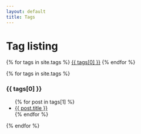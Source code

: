 ```yaml
---
layout: default
title: Tags
---
```


<!-- Begin code @ tags/index.md -->

# Tag listing

<div class="container">
{% for tags in site.tags %}
  <a href="#{{ tags[0] }}"<h3 style="display:inline;">{{ tags[0] }}</h3></a>
{% endfor %}
</div>

{% for tags in site.tags %}
  <h3>{{ tags[0] }}</h3>
  <ul>
    {% for post in tags[1] %}
      <li><a href="{{ post.url| relative_url }}">{{ post.title }}</a></li>
    {% endfor %}
  </ul>
{% endfor %}

<!-- End code @ tags/index.md -->
